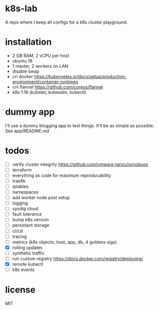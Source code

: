 # k8s-lab
A repo where I keep all configs for a k8s cluster playground.

# installation
- 2 GB RAM, 2 vCPU per host
- ubuntu 18
- 1 master, 2 workers on LAN
- disable swap
- cri docker https://kubernetes.io/docs/setup/production-environment/container-runtimes
- cni flannel https://github.com/coreos/flannel
- k8s 1.18 (kubelet, kubeadm, kubectl)

# dummy app
I'll use a dummy blogging app to test things. It'll be as simple as possible. See app/README.md

# todos
- [ ] verify cluster integrity https://github.com/vmware-tanzu/sonobuoy
- [ ] terraform
- [ ] everything as code for maximum reproducability
- [ ] traefik
- [ ] iptables
- [ ] namespaces
- [ ] add worker node post setup
- [ ] logging
- [ ] sysdig cloud
- [ ] fault tolerance
- [ ] bump k8s version
- [ ] persistant storage
- [ ] ci/cd
- [ ] tracing
- [ ] metrics (k8s objects, host, app, db, 4 goldens sigs)
- [x] rolling updates
- [ ] synthetic traffic
- [ ] run custom registry https://docs.docker.com/registry/deploying/
- [x] remote kubectl
- [ ] k8s events

# license
MIT

